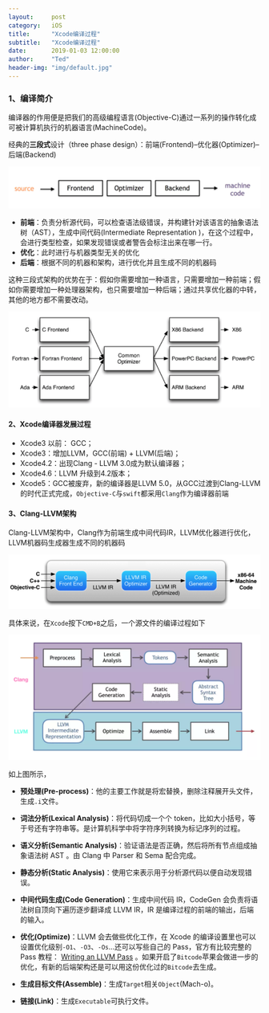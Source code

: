 ```yaml
---
layout:     post
category:   iOS
title:      "Xcode编译过程"
subtitle:   "Xcode编译过程"
date:       2019-01-03 12:00:00
author:     "Ted"
header-img: "img/default.jpg"
---
```


### 1、编译简介

编译器的作用便是把我们的高级编程语言(Objective-C)通过一系列的操作转化成可被计算机执行的机器语言(MachineCode)。

经典的**三段式**设计（three phase design）：前端(Frontend)–优化器(Optimizer)–后端(Backend)

![img](/img/Simple_2/27.png)

- **前端**：负责分析源代码，可以检查语法级错误，并构建针对该语言的抽象语法树（AST），生成中间代码(Intermediate Representation )，在这个过程中，会进行类型检查，如果发现错误或者警告会标注出来在哪一行。
- **优化**：此时进行与机器类型无关的优化
- **后端**：根据不同的机器和架构，进行优化并且生成不同的机器码

这种三段式架构的优势在于：假如你需要增加一种语言，只需要增加一种前端；假如你需要增加一种处理器架构，也只需要增加一种后端；通过共享优化器的中转，其他的地方都不需要改动。

![img](/img/Simple_2/28.png)

#### 2、Xcode编译器发展过程

- Xcode3 以前： GCC；
- Xcode3：增加LLVM，GCC(前端) + LLVM(后端)；
- Xcode4.2：出现Clang - LLVM 3.0成为默认编译器；
- Xcode4.6：LLVM 升级到4.2版本；
- Xcode5：GCC被废弃，新的编译器是LLVM 5.0，从GCC过渡到Clang-LLVM的时代正式完成，`Objective-C`与`swift`都采用`Clang`作为编译器前端

#### 3、Clang-LLVM架构

Clang-LLVM架构中，Clang作为前端生成中间代码IR，LLVM优化器进行优化，LLVM机器码生成器生成不同的机器码

![img](/img/Simple_2/29.png)

具体来说，在`Xcode`按下`CMD+B`之后，一个源文件的编译过程如下

![img](/img/Simple_2/30.png)

如上图所示，

* **预处理(Pre-process)**：他的主要工作就是将宏替换，删除注释展开头文件，生成`.i`文件。

* **词法分析(Lexical Analysis)**：将代码切成一个个 token，比如大小括号，等于号还有字符串等。是计算机科学中将字符序列转换为标记序列的过程。

* **语义分析(Semantic Analysis)**：验证语法是否正确，然后将所有节点组成抽象语法树 AST 。由 Clang 中 Parser 和 Sema 配合完成。

* **静态分析(Static Analysis)**：使用它来表示用于分析源代码以便自动发现错误。

* **中间代码生成(Code Generation)**：生成中间代码 IR，CodeGen 会负责将语法树自顶向下遍历逐步翻译成 LLVM IR，IR 是编译过程的前端的输出，后端的输入。

* **优化(Optimize)**：LLVM 会去做些优化工作，在 Xcode 的编译设置里也可以设置优化级别`-O1`、`-O3`、`-Os`...还可以写些自己的 Pass，官方有比较完整的 Pass 教程： [Writing an LLVM Pass](http://llvm.org/docs/WritingAnLLVMPass.html) 。如果开启了`Bitcode`苹果会做进一步的优化，有新的后端架构还是可以用这份优化过的`Bitcode`去生成。

* **生成目标文件(Assemble)**：生成`Target`相关`Object`(Mach-o)。

* **链接(Link)**：生成`Executable`可执行文件。


